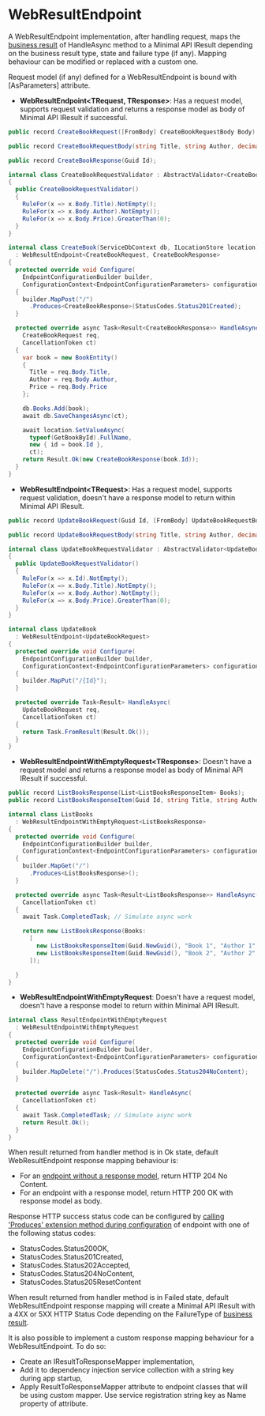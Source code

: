 # WebResultEndpoint

A WebResultEndpoint implementation, after handling request, maps the [business result](https://github.com/modabas/ModResults) of HandleAsync method to a Minimal API IResult depending on the business result type, state and failure type (if any). Mapping behaviour can be modified or replaced with a custom one.

Request model (if any) defined for a WebResultEndpoint is bound with [AsParameters] attribute.

- **WebResultEndpoint&lt;TRequest, TResponse&gt;**: Has a request model, supports request validation and returns a response model as body of Minimal API IResult if successful.
``` csharp
public record CreateBookRequest([FromBody] CreateBookRequestBody Body);

public record CreateBookRequestBody(string Title, string Author, decimal Price);

public record CreateBookResponse(Guid Id);

internal class CreateBookRequestValidator : AbstractValidator<CreateBookRequest>
{
  public CreateBookRequestValidator()
  {
    RuleFor(x => x.Body.Title).NotEmpty();
    RuleFor(x => x.Body.Author).NotEmpty();
    RuleFor(x => x.Body.Price).GreaterThan(0);
  }
}

internal class CreateBook(ServiceDbContext db, ILocationStore location)
  : WebResultEndpoint<CreateBookRequest, CreateBookResponse>
{
  protected override void Configure(
    EndpointConfigurationBuilder builder,
    ConfigurationContext<EndpointConfigurationParameters> configurationContext)
  {
    builder.MapPost("/")
      .Produces<CreateBookResponse>(StatusCodes.Status201Created);
  }

  protected override async Task<Result<CreateBookResponse>> HandleAsync(
    CreateBookRequest req,
    CancellationToken ct)
  {
    var book = new BookEntity()
    {
      Title = req.Body.Title,
      Author = req.Body.Author,
      Price = req.Body.Price
    };

    db.Books.Add(book);
    await db.SaveChangesAsync(ct);

    await location.SetValueAsync(
      typeof(GetBookById).FullName,
      new { id = book.Id },
      ct);
    return Result.Ok(new CreateBookResponse(book.Id));
  }
}
```

- **WebResultEndpoint&lt;TRequest&gt;**: Has a request model, supports request validation, doesn't have a response model to return within Minimal API IResult.
``` csharp
public record UpdateBookRequest(Guid Id, [FromBody] UpdateBookRequestBody Body);

public record UpdateBookRequestBody(string Title, string Author, decimal Price);

internal class UpdateBookRequestValidator : AbstractValidator<UpdateBookRequest>
{
  public UpdateBookRequestValidator()
  {
    RuleFor(x => x.Id).NotEmpty();
    RuleFor(x => x.Body.Title).NotEmpty();
    RuleFor(x => x.Body.Author).NotEmpty();
    RuleFor(x => x.Body.Price).GreaterThan(0);
  }
}

internal class UpdateBook
  : WebResultEndpoint<UpdateBookRequest>
{
  protected override void Configure(
    EndpointConfigurationBuilder builder,
    ConfigurationContext<EndpointConfigurationParameters> configurationContext)
  {
    builder.MapPut("/{Id}");
  }

  protected override Task<Result> HandleAsync(
    UpdateBookRequest req,
    CancellationToken ct)
  {
    return Task.FromResult(Result.Ok());
  }
}
```

- **WebResultEndpointWithEmptyRequest&lt;TResponse&gt;**: Doesn't have a request model and returns a response model as body of Minimal API IResult if successful.
``` csharp
public record ListBooksResponse(List<ListBooksResponseItem> Books);
public record ListBooksResponseItem(Guid Id, string Title, string Author, decimal Price);

internal class ListBooks
  : WebResultEndpointWithEmptyRequest<ListBooksResponse>
{
  protected override void Configure(
    EndpointConfigurationBuilder builder,
    ConfigurationContext<EndpointConfigurationParameters> configurationContext)
  {
    builder.MapGet("/")
      .Produces<ListBooksResponse>();
  }

  protected override async Task<Result<ListBooksResponse>> HandleAsync(
    CancellationToken ct)
  {
    await Task.CompletedTask; // Simulate async work

    return new ListBooksResponse(Books:
      [
        new ListBooksResponseItem(Guid.NewGuid(), "Book 1", "Author 1", 19.99m),
        new ListBooksResponseItem(Guid.NewGuid(), "Book 2", "Author 2", 29.99m)
      ]);

  }
}
```

- **WebResultEndpointWithEmptyRequest**: Doesn't have a request model, doesn't have a response model to return within Minimal API IResult.
``` csharp
internal class ResultEndpointWithEmptyRequest
  : WebResultEndpointWithEmptyRequest
{
  protected override void Configure(
    EndpointConfigurationBuilder builder,
    ConfigurationContext<EndpointConfigurationParameters> configurationContext)
  {
    builder.MapDelete("/").Produces(StatusCodes.Status204NoContent);
  }

  protected override async Task<Result> HandleAsync(
    CancellationToken ct)
  {
    await Task.CompletedTask; // Simulate async work
    return Result.Ok();
  }
}
```

When result returned from handler method is in Ok state, default WebResultEndpoint response mapping behaviour is:
- For an [endpoint without a response model](../samples/ShowcaseWebApi/Features/Books/DeleteBook.cs), return HTTP 204 No Content.
- For an endpoint with a response model, return HTTP 200 OK with response model as body.

Response HTTP success status code can be configured by [calling 'Produces' extension method during configuration](../samples/ShowcaseWebApi/Features/Books/CreateBook.cs) of endpoint with one of the following status codes:
- StatusCodes.Status200OK,
- StatusCodes.Status201Created,
- StatusCodes.Status202Accepted,
- StatusCodes.Status204NoContent,
- StatusCodes.Status205ResetContent

When result returned from handler method is in Failed state, default WebResultEndpoint response mapping will create a Minimal API IResult with a 4XX or 5XX HTTP Status Code depending on the FailureType of [business result](https://github.com/modabas/ModResults).

It is also possible to implement a custom response mapping behaviour for a WebResultEndpoint. To do so:
- Create an IResultToResponseMapper implementation,
- Add it to dependency injection service collection with a string key during app startup,
- Apply ResultToResponseMapper attribute to endpoint classes that will be using custom mapper. Use service registration string key as Name property of attribute.